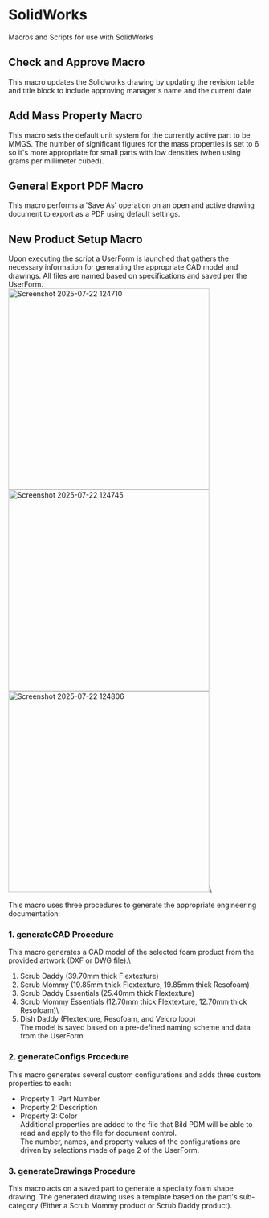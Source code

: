 # SolidWorks
Macros and Scripts for use with SolidWorks


## Check and Approve Macro
This macro updates the Solidworks drawing by updating the revision table and title block to include approving manager's name and the current date


## Add Mass Property Macro
This macro sets the default unit system for the currently active part to be MMGS. The number of significant figures for the mass properties is set to 6 so it's more appropriate for small parts with low densities (when using grams per millimeter cubed).


## General Export PDF Macro
This macro performs a 'Save As' operation on an open and active drawing document to export as a PDF using default settings. 


## New Product Setup Macro
Upon executing the script a UserForm is launched that gathers the necessary information for generating the appropriate CAD model and drawings. All files are named based on specifications and saved per the UserForm.\
<img height="400" alt="Screenshot 2025-07-22 124710" src="https://github.com/user-attachments/assets/d6720107-684a-4e69-957f-965064d977e8" />
<img height="400" alt="Screenshot 2025-07-22 124745" src="https://github.com/user-attachments/assets/d10d8ab4-5bf6-4997-a92a-612a94b53b49" />
<img height="400" alt="Screenshot 2025-07-22 124806" src="https://github.com/user-attachments/assets/3cfefffb-d5d6-4f9f-aa06-ff35c4c3c4c9" />\

This macro uses three procedures to generate the appropriate engineering documentation:
### 1. generateCAD Procedure
This macro generates a CAD model of the selected foam product from the provided artwork (DXF or DWG file).\
1. Scrub Daddy (39.70mm thick Flextexture)
2. Scrub Mommy (19.85mm thick Flextexture, 19.85mm thick Resofoam)
3. Scrub Daddy Essentials (25.40mm thick Flextexture)
4. Scrub Mommy Essentials (12.70mm thick Flextexture, 12.70mm thick Resofoam)\
5. Dish Daddy (Flextexture, Resofoam, and Velcro loop)\
The model is saved based on a pre-defined naming scheme and data from the UserForm
### 2. generateConfigs Procedure
This macro generates several custom configurations and adds three custom properties to each:
- Property 1: Part Number
- Property 2: Description
- Property 3: Color\
Additional properties are added to the file that Bild PDM will be able to read and apply to the file for document control.\
The number, names, and property values of the configurations are driven by selections made of page 2 of the UserForm.
### 3. generateDrawings Procedure
This macro acts on a saved part to generate a specialty foam shape drawing. The generated drawing uses a template based on the part's sub-category (Either a Scrub Mommy product or Scrub Daddy product).
